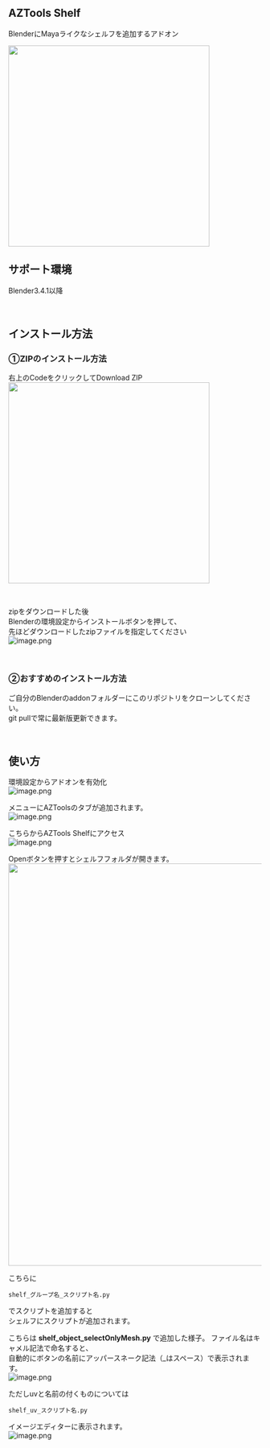 ## AZTools Shelf

BlenderにMayaライクなシェルフを追加するアドオン<br>

<img width="400" src="https://qiita-image-store.s3.ap-northeast-1.amazonaws.com/0/704965/9e821976-15ed-5764-31b9-a2328c6d81c6.png">

<br>

## サポート環境

Blender3.4.1以降<br>

<br>


## インストール方法

### ①ZIPのインストール方法

右上のCodeをクリックしてDownload ZIP<br>
<img width="400" src="https://qiita-image-store.s3.ap-northeast-1.amazonaws.com/0/704965/28b2cbe0-765e-8aad-753c-1e6bdb8d28d2.png">

<br>

zipをダウンロードした後<br>
Blenderの環境設定からインストールボタンを押して、<br>
先ほどダウンロードしたzipファイルを指定してください<br>
![image.png](https://qiita-image-store.s3.ap-northeast-1.amazonaws.com/0/704965/a46099e1-4d81-a5a0-c247-36b2821ce30b.png)

<br>

### ②おすすめのインストール方法

ご自分のBlenderのaddonフォルダーにこのリポジトリをクローンしてください。<br>
git pullで常に最新版更新できます。

<br>


## 使い方<br>
環境設定からアドオンを有効化<br>
![image.png](https://qiita-image-store.s3.ap-northeast-1.amazonaws.com/0/704965/aa79819f-ef5e-f0ec-004f-21d4d80dbebd.png)

メニューにAZToolsのタブが追加されます。<br>
![image.png](https://qiita-image-store.s3.ap-northeast-1.amazonaws.com/0/704965/75d0499b-29ec-7d0f-69f4-59004902d005.png)

こちらからAZTools Shelfにアクセス<br>
![image.png](https://qiita-image-store.s3.ap-northeast-1.amazonaws.com/0/704965/10acc8eb-80e0-a3be-dbdb-92aacb887dc2.png)

Openボタンを押すとシェルフフォルダが開きます。<br>
<img width="800" src="https://qiita-image-store.s3.ap-northeast-1.amazonaws.com/0/704965/5cd47543-6860-02c6-ba76-d97511258a42.png">


こちらに
```
shelf_グループ名_スクリプト名.py
```
でスクリプトを追加すると<br>
シェルフにスクリプトが追加されます。

こちらは
**shelf_object_selectOnlyMesh.py**
で追加した様子。
ファイル名はキャメル記法で命名すると、<br>
自動的にボタンの名前にアッパースネーク記法（_はスペース）で表示されます。<br>
![image.png](https://qiita-image-store.s3.ap-northeast-1.amazonaws.com/0/704965/29192cb4-0ab1-33eb-d19f-db07fe21e2fe.png)

ただしuvと名前の付くものについては
```
shelf_uv_スクリプト名.py
```
イメージエディターに表示されます。<br>
![image.png](https://qiita-image-store.s3.ap-northeast-1.amazonaws.com/0/704965/fc70898f-84b4-c6f3-dafc-0e2e42691ea4.png)
